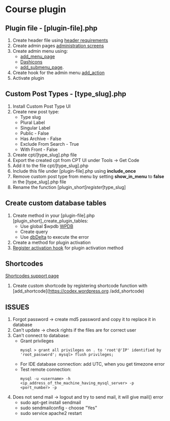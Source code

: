 # Course plugin 
## Plugin file - [plugin-file].php
1. Create header file using [header requirements](https://developer.wordpress.org/plugins/the-basics/header-requirements/)
2. Create admin pages [administration screens](https://wordpress.org/support/article/administration-screens/)
3. Create admin menu using:
    * [add_menu_page](https://developer.wordpress.org/reference/functions/add_menu_page/) 
    * [Dashicons](http://calebserna.com/dashicons-cheatsheet/) 
    * [add_submenu_page](https://developer.wordpress.org/reference/functions/add_submenu_page/).
4. Create hook for the admin menu 
    [add_action](https://developer.wordpress.org/reference/functions/add_action/)
5. Activate plugin

## Custom Post Types - [type_slug].php
1. Install Custom Post Type UI
2. Create new post type:
    * Type slug
    * Plural Label
    * Singular Label
    * Public - False
    * Has Archive - False
    * Exclude From Search - True
    * With Front - False
3. Create cpt/[type_slug].php file
4. Export the created cpt from CPT UI under Tools -> Get Code
5. Add it to the file cpt/[type_slug].php
6. Include this file under [plugin-file].php using **include_once**
7. Remove custom post type from menu by setting **show_in_menu** to **false** in the [type_slug].php file
8. Rename the function [plugin_short]_register_[type_slug]

## Create custom database tables
1. Create method in your [plugin-file].php [plugin_short]_create_plugin_tables:
    * Use global $wpdb [WPDB](https://codex.wordpress.org/Class_Reference/wpdb)
    * Create query
    * Use [dbDelta](https://developer.wordpress.org/reference/functions/dbdelta/) to execute the error
2. Create a method for plugin activation
3. [Register activation hook](https://developer.wordpress.org/reference/functions/register_activation_hook/) for plugin activation method

## Shortcodes
[Shortcodes support page](https://en.support.wordpress.com/shortcodes/)

1. Create custom shortcode by registering shortcode function with [add_shortcode](https://codex.wordpress.org
 /add_shortcode)

## ISSUES
1. Forgot password -> create md5 password and copy it to replace it in database
2. Can't update -> check rights if the files are for correct user
3. Can't connect to database:
    * Grant privileges 
       ```
       mysql > grant all privileges on . to 'root'@'IP' identified by 'root_password'; mysql> flush privileges;
       ```
    * For IDE database connection: add UTC, when you get timezone error
    * Test remote connection:
      ```
      mysql -u <username> -h <ip_address_of_the_machine_having_mysql_server> -p <port_number> -p
      ```
4. Does not send mail -> logout and try to send mail, it will give mail() error
      * sudo apt-get install sendmail
      * sudo sendmailconfig - choose "Yes"
      * sudo service apache2 restart